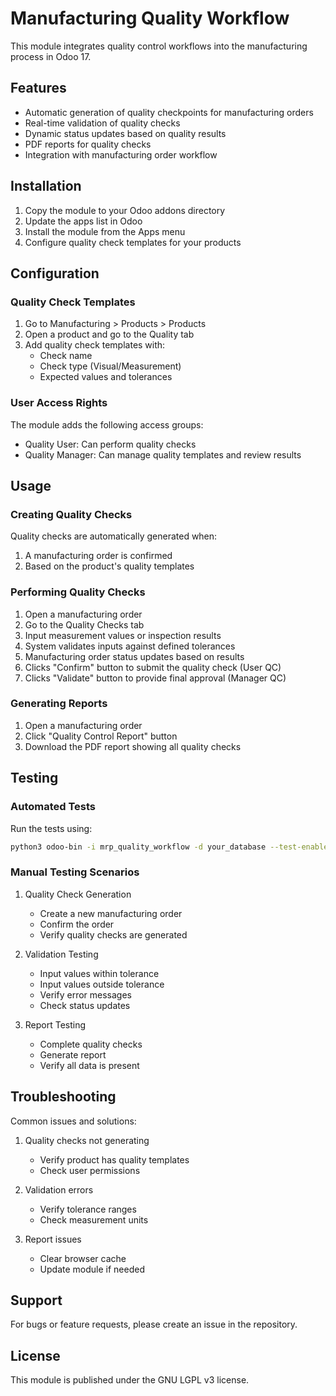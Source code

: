# Manufacturing Quality Workflow

This module integrates quality control workflows into the manufacturing process in Odoo 17.

## Features

- Automatic generation of quality checkpoints for manufacturing orders
- Real-time validation of quality checks
- Dynamic status updates based on quality results
- PDF reports for quality checks
- Integration with manufacturing order workflow

## Installation

1. Copy the module to your Odoo addons directory
2. Update the apps list in Odoo
3. Install the module from the Apps menu
4. Configure quality check templates for your products

## Configuration

### Quality Check Templates

1. Go to Manufacturing > Products > Products
2. Open a product and go to the Quality tab
3. Add quality check templates with:
   - Check name
   - Check type (Visual/Measurement)
   - Expected values and tolerances

### User Access Rights

The module adds the following access groups:
- Quality User: Can perform quality checks
- Quality Manager: Can manage quality templates and review results

## Usage

### Creating Quality Checks

Quality checks are automatically generated when:
1. A manufacturing order is confirmed
2. Based on the product's quality templates

### Performing Quality Checks

1. Open a manufacturing order
2. Go to the Quality Checks tab
3. Input measurement values or inspection results
4. System validates inputs against defined tolerances
5. Manufacturing order status updates based on results
6. Clicks "Confirm" button to submit the quality check (User QC)
7. Clicks "Validate" button to provide final approval (Manager QC)

### Generating Reports

1. Open a manufacturing order
2. Click "Quality Control Report" button
3. Download the PDF report showing all quality checks

## Testing

### Automated Tests

Run the tests using:
```bash
python3 odoo-bin -i mrp_quality_workflow -d your_database --test-enable --test-tags=mrp_quality_workflow:
```

### Manual Testing Scenarios

1. Quality Check Generation
   - Create a new manufacturing order
   - Confirm the order
   - Verify quality checks are generated

2. Validation Testing
   - Input values within tolerance
   - Input values outside tolerance
   - Verify error messages
   - Check status updates

3. Report Testing
   - Complete quality checks
   - Generate report
   - Verify all data is present

## Troubleshooting

Common issues and solutions:

1. Quality checks not generating
   - Verify product has quality templates
   - Check user permissions

2. Validation errors
   - Verify tolerance ranges
   - Check measurement units

3. Report issues
   - Clear browser cache
   - Update module if needed

## Support

For bugs or feature requests, please create an issue in the repository.

## License

This module is published under the GNU LGPL v3 license.